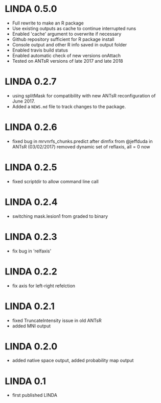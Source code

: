 # LINDA 0.5.0
* Full rewrite to make an R package
* Use existing outputs as cache to continue interrupted runs
* Enabled 'cache' argument to overwrite if necessary
* Github repository sufficient for R package install
* Console output and other R info saved in output folder
* Enabled travis build status
* Enabled automatic check of new versions onAttach
* Tested on ANTsR versions of late 2017 and late 2018


# LINDA 0.2.7 

* using splitMask for compatibility with new ANTsR
    reconfiguration of June 2017.
* Added a `NEWS.md` file to track changes to the package.

# LINDA 0.2.6 
* fixed bug in mrvnrfs_chunks.predict after dimfix from @jeffduda in ANTsR (03/02/2017) removed dynamic set of reflaxis, all = 0 now

# LINDA 0.2.5 
* fixed scriptdir to allow command line call

# LINDA 0.2.4 
* switching mask.lesion1 from graded to binary

# LINDA 0.2.3 
* fix bug in 'relfaxis'

# LINDA 0.2.2
* fix axis for left-right refelction

# LINDA 0.2.1 
* fixed TruncateIntensity issue in old ANTsR
* added MNI output

# LINDA 0.2.0 
* added native space output, added probability map output

# LINDA 0.1  
* first published LINDA
